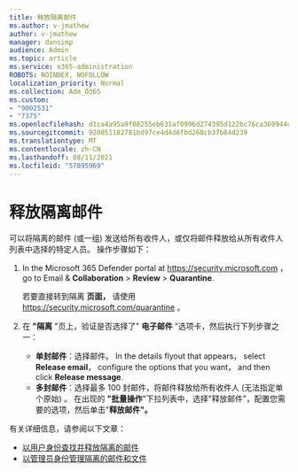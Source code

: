 ```yaml
---
title: 释放隔离邮件
ms.author: v-jmathew
author: v-jmathew
manager: dansimp
audience: Admin
ms.topic: article
ms.service: o365-administration
ROBOTS: NOINDEX, NOFOLLOW
localization_priority: Normal
ms.collection: Adm_O365
ms.custom:
- "9002531"
- "7375"
ms.openlocfilehash: d1ca4a95a9f08255eb631af0996d274395d122bc76ca369944cc029f7f4314f5
ms.sourcegitcommit: 920051182781bd97ce4d4d6fbd268cb37b84d239
ms.translationtype: MT
ms.contentlocale: zh-CN
ms.lasthandoff: 08/11/2021
ms.locfileid: "57895969"
---
```

# <a name="release-quarantined-messages"></a>释放隔离邮件

可以将隔离的邮件 (或一组) 发送给所有收件人，或仅将邮件释放给从所有收件人列表中选择的特定人员。 操作步骤如下：

1. In the Microsoft 365 Defender portal at <https://security.microsoft.com> ， go to Email & **Collaboration** \> **Review** \> **Quarantine**.

   若要直接转到隔离 **页面，** 请使用 <https://security.microsoft.com/quarantine> 。

2. 在 **"隔离** "页上，验证是否选择了" **电子邮件** "选项卡，然后执行下列步骤之一：
   - **单封邮件**：选择邮件。 In the details flyout that appears， select **Release email**， configure the options that you want， and then click **Release message**.
   - **多封邮件**：选择最多 100 封邮件，将邮件释放给所有收件人 (无法指定单个原始) 。 在出现的 **"批量操作**"下拉列表中，选择"释放邮件"，配置您需要的选项，然后单击"**释放邮件"。**

有关详细信息，请参阅以下文章：

- [以用户身份查找并释放隔离的邮件](https://docs.microsoft.com/microsoft-365/security/office-365-security/find-and-release-quarantined-messages-as-a-user)
- [以管理员身份管理隔离的邮件和文件](https://docs.microsoft.com/microsoft-365/security/office-365-security/manage-quarantined-messages-and-files)
